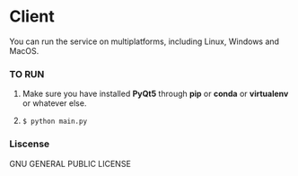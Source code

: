 # Client

You can run the service on multiplatforms, including Linux, Windows and MacOS.

### TO RUN

1. Make sure you have installed **PyQt5** through **pip** or **conda** or **virtualenv** or whatever else.

2. ```shell
   $ python main.py
   ```

### Liscense

 GNU GENERAL PUBLIC LICENSE
